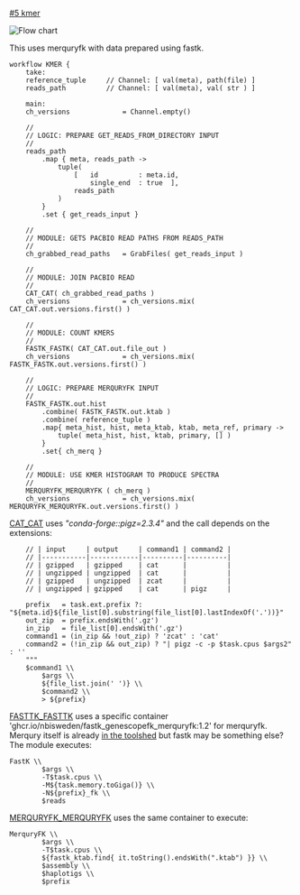 [#5 kmer](https://github.com/sanger-tol/treeval/blob/dev/subworkflows/local/kmer.nf)</h3>

![Flow chart](https://raw.githubusercontent.com/sanger-tol/treeval/dev/docs/images/v1-1-0/treeval_1_1_0_kmer.png)

This uses merquryfk with data prepared using fastk.

```
workflow KMER {
    take:
    reference_tuple     // Channel: [ val(meta), path(file) ]
    reads_path          // Channel: [ val(meta), val( str ) ]

    main:
    ch_versions             = Channel.empty()

    //
    // LOGIC: PREPARE GET_READS_FROM_DIRECTORY INPUT
    //
    reads_path
        .map { meta, reads_path ->
            tuple(
                [   id          : meta.id,
                    single_end  : true  ],
                reads_path
            )
        }
        .set { get_reads_input }

    //
    // MODULE: GETS PACBIO READ PATHS FROM READS_PATH
    //
    ch_grabbed_read_paths   = GrabFiles( get_reads_input )

    //
    // MODULE: JOIN PACBIO READ
    //
    CAT_CAT( ch_grabbed_read_paths )
    ch_versions             = ch_versions.mix( CAT_CAT.out.versions.first() )

    //
    // MODULE: COUNT KMERS
    //
    FASTK_FASTK( CAT_CAT.out.file_out )
    ch_versions             = ch_versions.mix( FASTK_FASTK.out.versions.first() )

    //
    // LOGIC: PREPARE MERQURYFK INPUT
    //
    FASTK_FASTK.out.hist
        .combine( FASTK_FASTK.out.ktab )
        .combine( reference_tuple )
        .map{ meta_hist, hist, meta_ktab, ktab, meta_ref, primary ->
            tuple( meta_hist, hist, ktab, primary, [] )
        }
        .set{ ch_merq }

    //
    // MODULE: USE KMER HISTOGRAM TO PRODUCE SPECTRA
    //
    MERQURYFK_MERQURYFK ( ch_merq )
    ch_versions             = ch_versions.mix( MERQURYFK_MERQURYFK.out.versions.first() )

```

[CAT_CAT](https://github.com/sanger-tol/treeval/blob/dev/modules/nf-core/cat/cat/main.nf) uses *"conda-forge::pigz=2.3.4"* and the call depends on the extensions:

```
    // | input     | output     | command1 | command2 |
    // |-----------|------------|----------|----------|
    // | gzipped   | gzipped    | cat      |          |
    // | ungzipped | ungzipped  | cat      |          |
    // | gzipped   | ungzipped  | zcat     |          |
    // | ungzipped | gzipped    | cat      | pigz     |

    prefix   = task.ext.prefix ?: "${meta.id}${file_list[0].substring(file_list[0].lastIndexOf('.'))}"
    out_zip  = prefix.endsWith('.gz')
    in_zip   = file_list[0].endsWith('.gz')
    command1 = (in_zip && !out_zip) ? 'zcat' : 'cat'
    command2 = (!in_zip && out_zip) ? "| pigz -c -p $task.cpus $args2" : ''
    """
    $command1 \\
        $args \\
        ${file_list.join(' ')} \\
        $command2 \\
        > ${prefix}

```
[FASTTK_FASTTK](https://github.com/sanger-tol/treeval/blob/dev/modules/nf-core/fastk/fastk/main.nf) uses a specific container 'ghcr.io/nbisweden/fastk_genescopefk_merquryfk:1.2' for merquryfk. Merqury itself is already [in the toolshed](https://toolshed.g2.bx.psu.edu/view/iuc/merqury/09c589057ee8) but fastk may be something else? The module executes:
```
FastK \\
        $args \\
        -T$task.cpus \\
        -M${task.memory.toGiga()} \\
        -N${prefix}_fk \\
        $reads
```

[MERQURYFK_MERQURYFK](https://github.com/sanger-tol/treeval/blob/dev/modules/nf-core/merquryfk/merquryfk/main.nf) uses the same container to execute:

```
MerquryFK \\
        $args \\
        -T$task.cpus \\
        ${fastk_ktab.find{ it.toString().endsWith(".ktab") }} \\
        $assembly \\
        $haplotigs \\
        $prefix
```
